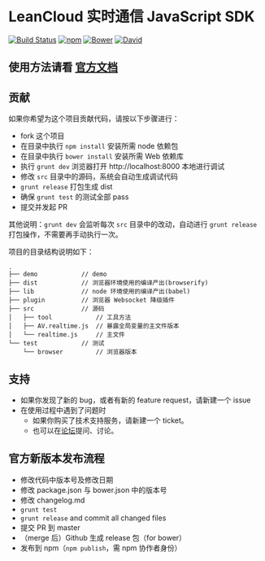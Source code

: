 # LeanCloud 实时通信 JavaScript SDK
[![Build Status](https://img.shields.io/travis/leancloud/js-realtime-sdk.svg)](https://travis-ci.org/leancloud/js-realtime-sdk) [![npm](https://img.shields.io/npm/v/leancloud-realtime.svg)](https://www.npmjs.com/package/leancloud-realtime) [![Bower](https://img.shields.io/bower/v/leancloud-realtime.svg)]() [![David](https://img.shields.io/david/leancloud/js-realtime-sdk.svg)](https://david-dm.org/leancloud/js-realtime-sdk)

## 使用方法请看 [官方文档](https://leancloud.cn/docs/js_realtime.html)

## 贡献
如果你希望为这个项目贡献代码，请按以下步骤进行：
* fork 这个项目
* 在目录中执行 `npm install` 安装所需 node 依赖包
* 在目录中执行 `bower install` 安装所需 Web 依赖库
* 执行 `grunt dev` 浏览器打开 http://localhost:8000 本地进行调试
* 修改 `src` 目录中的源码，系统会自动生成调试代码
* `grunt release` 打包生成 dist
* 确保 `grunt test` 的测试全部 pass
* 提交并发起 PR

其他说明：`grunt dev` 会监听每次 `src` 目录中的改动，自动进行 `grunt release` 打包操作，不需要再手动执行一次。

项目的目录结构说明如下：
```
.
├── demo            // demo
├── dist            // 浏览器环境使用的编译产出(browserify)
├── lib             // node 环境使用的编译产出(babel)
├── plugin          // 浏览器 Websocket 降级插件
├── src             // 源码
│   ├── tool            // 工具方法
│   ├── AV.realtime.js  // 暴露全局变量的主文件版本
│   └── realtime.js     // 主文件
└── test            // 测试
    └── browser         // 浏览器版本
```

## 支持
* 如果你发现了新的 bug，或者有新的 feature request，请新建一个 issue
* 在使用过程中遇到了问题时
  * 如果你购买了技术支持服务，请新建一个 ticket。
  * 也可以在[论坛](https://forum.leancloud.cn/)提问、讨论。

## 官方新版本发布流程

* 修改代码中版本号及修改日期
* 修改 package.json 与 bower.json 中的版本号
* 修改 changelog.md
* `grunt test`
* `grunt release` and commit all changed files
* 提交 PR 到 master
* （merge 后）Github 生成 release 包（for bower）
* 发布到 npm（`npm publish`，需 npm 协作者身份）
